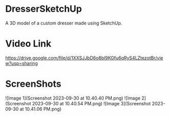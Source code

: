 # DresserSketchUp
A 3D model of a custom dresser made using SketchUp.
# Video Link
https://drive.google.com/file/d/1XXSJJbD6o8bl9KGfu6qRyS4LZtezotBr/view?usp=sharing
# ScreenShots
![Image 1](Screenshot 2023-09-30 at 10.40.40 PM.png)
![Image 2](Screenshot 2023-09-30 at 10.40.54 PM.png)
![Image 3](Screenshot 2023-09-30 at 10.41.06 PM.png)
